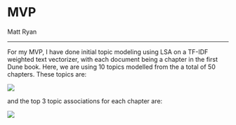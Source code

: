 # MVP
Matt Ryan
___

For my MVP, I have done initial topic modeling using LSA on a TF-IDF weighted text vectorizer, with each document being a chapter in the first Dune book. Here, we are using 10 topics modelled from the a total of 50 chapters. These topics are:

![]('.\resources\topics.png')

and the top 3 topic associations for each chapter are:

![]('.\resources\document_topic.png')